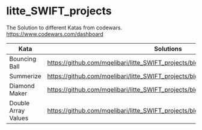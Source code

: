 # litte_SWIFT_projects

The Solution to different Katas from codewars. https://www.codewars.com/dashboard


| Kata|  Solutions |
|------|-------------|
|Bouncing Ball            |    https://github.com/mqelibari/litte_SWIFT_projects/blob/main/BouncingBall.swift          |
|Summerize                |    https://github.com/mqelibari/litte_SWIFT_projects/blob/main/Sumemerizer.swift           |
|Diamond Maker         |    https://github.com/mqelibari/litte_SWIFT_projects/blob/main/diamondMaker.swift        |
|Double Array Values  |    https://github.com/mqelibari/litte_SWIFT_projects/blob/main/doubleArrayValues.swift  |

